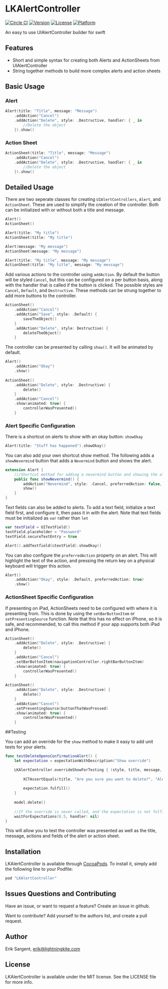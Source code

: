 # LKAlertController

[![Circle CI](https://circleci.com/gh/lightningkite/LKAlertController/tree/master.svg?style=svg)](https://circleci.com/gh/lightningkite/LKAlertController)
[![Version](https://img.shields.io/cocoapods/v/LKAlertController.svg?style=flat)](http://cocoapods.org/pods/LKAlertController)
[![License](https://img.shields.io/cocoapods/l/LKAlertController.svg?style=flat)](http://cocoapods.org/pods/LKAlertController)
[![Platform](https://img.shields.io/cocoapods/p/LKAlertController.svg?style=flat)](http://cocoapods.org/pods/LKAlertController)

An easy to use UIAlertController builder for swift

## Features
* Short and simple syntax for creating both Alerts and ActionSheets from UIAlertController
* String together methods to build more complex alerts and action sheets

## Basic Usage

### Alert
``` Swift
Alert(title: "Title", message: "Message")
	.addAction("Cancel")
	.addAction("Delete", style: .Destructive, handler: { _ in
		//Delete the object
	}).show()
```

### Action Sheet
``` Swift
ActionSheet(title: "Title", message: "Message")
	.addAction("Cancel")
	.addAction("Delete", style: .Destructive, handler: { _ in
		//Delete the object
	}).show()
```

## Detailed Usage

There are two seperate classes for creating `UIAlertControllers`, `Alert`, and `ActionSheet`. These are used to simplify the creation of the controller. Both can be initialized with or without both a title and message.

``` Swift
Alert()
ActionSheet()

Alert(title: "My title")
ActionSheet(title: "My title")

Alert(message: "My message")
ActionSheet(message: "My message")

Alert(title: "My title", message: "My message")
ActionSheet(title: "My title", message: "My message")
```

Add various actions to the controller using `addAction`. By default the button will be styled `Cancel`, but this can be configured on a per button basis, along with the handler that is called if the button is clicked. The possible styles are `Cancel`, `Default`, and `Destructive`. These methods can be strung together to add more buttons to the controller.

``` Swift
ActionSheet()
	.addAction("Cancel")
	.addAction("Save", style: .Default) {
		saveTheObject()
	}
	.addAction("Delete", style: Destructive) {
		deleteTheObject()
	}
```

The controller can be presented by calling `show()`. It will be animated by default.

``` Swift
Alert()
	.addAction("Okay")
	.show()
	
ActionSheet()
	.addAction("Delete", style: .Destructive) {
		delete()
	}
	.addAction("Cancel")
	.show(animated: true) {
		controllerWasPresented()
	}
```

### Alert Specific Configuration

There is a shortcut on alerts to show with an okay button: `showOkay`

``` Swift
Alert(title: "Stuff has happened").showOkay()
```

You can also add your own shortcut show method. The following adds a `showNevermind` button that adds a `Nevermind` button and shows the alert.

``` Swift
extension Alert {
	///Shortcut method for adding a nevermind button and showing the alert
	public func showNevermind() {
		addAction("Nevermind", style: .Cancel, preferredAction: false, handler: nil)
		show()
	}
}
```

Text fields can also be added to alerts. To add a text field, initialize a text field first, and configure it, then pass it in with the alert. Note that text fields must be initialized as `var` rather than `let`

``` Swift
var textField = UITextField()
textField.placeholder = "Password"
textField.secureTextEntry = true

Alert().addTextfield(&textField).showOkay()
```

You can also configure the `preferredAction` property on an alert. This will highlight the text of the action, and pressing the return key on a physical keyboard will trigger this action.

``` Swift
Alert()
	.addAction("Okay", style: .Default, preferredAction: true)
	.show()
```

### ActionSheet Specific Configuration

If presenting on iPad, ActionSheets need to be configured with where it is presenting from. This is done by using the `setBarButtonItem` or `setPresentingSource` function. Note that this has no effect on iPhone, so it is safe, and recommended, to call this method if your app supports both iPad and iPhone.

``` Swift
ActionSheet()
	.addAction("Delete", style: .Destructive) {
		delete()
	}
	.addAction("Cancel")
	.setBarButtonItem(navigationController.rightBarButtonItem)
	.show(animated: true) {
		controllerWasPresented()
	}
	
ActionSheet()
	.addAction("Delete", style: .Destructive) {
		delete()
	}
	.addAction("Cancel")
	.setPresentingSource(buttonThatWasPressed)
	.show(animated: true) {
		controllerWasPresented()
	}
```

##Testing

You can add an override for the `show` method to make it easy to add unit tests for your alerts.

``` Swift
func testDeleteOpensConfirmationAlert() {
	let expectation = expectationWithDescription("Show override")

	LKAlertController.overrideShowForTesting { (style, title, message, actions, fields) -> Void in 
		
		XCTAssertEquals(title, "Are you sure you want to delete?", "Alert title was incorrect")
		
		expectation.fulfill()
	}
	
	model.delete()
	
	//If the override is never called, and the expectation is not fulfilled, the test will fail
	waitForExpectations(0.5, handler: nil)
}
```

This will allow you to test the controller was presented as well as the title, message, actions and fields of the alert or action sheet.

## Installation

LKAlertController is available through [CocoaPods](http://cocoapods.org). To install
it, simply add the following line to your Podfile:

```ruby
pod "LKAlertController"
```

## Issues Questions and Contributing
Have an issue, or want to request a feature? Create an issue in github.

Want to contribute? Add yourself to the authors list, and create a pull request.

## Author

Erik Sargent, [erik@lightningkite.com](mailto:erik@lightningkite.com)

## License

LKAlertController is available under the MIT license. See the LICENSE file for more info.
